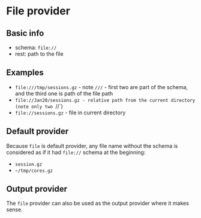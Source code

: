 # File provider

## Basic info

- schema: `file://`
- rest: path to the file

## Examples

- `file:///tmp/sessions.gz` - note `///` - first two are part of the schema, and the third one is path of the file path
- `file://Jan20/sessions.gz - relative path from the current directory (note only two `//`)
- `file://sessions.gz` - file in current directory

## Default provider

Because `file` is default provider, any file name without the schema is considered as if it had `file://` schema at the beginning:

- `session.gz`
- `~/tmp/cores.gz`

## Output provider

The `file` provider can also be used as the output provider where it makes sense.
